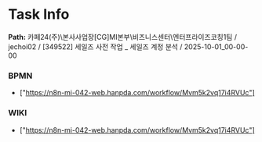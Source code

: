 # Task Info

**Path:** 카페24(주)\본사사업장\[CG]MI본부\비즈니스센터\엔터프라이즈코칭1팀 / jechoi02 / [349522] 세일즈 사전 작업 _ 세일즈 계정 분석 / 2025-10-01_00-00-00

### BPMN
- ["https://n8n-mi-042-web.hanpda.com/workflow/Mvm5k2vq17i4RVUc"]

### WIKI
- ["https://n8n-mi-042-web.hanpda.com/workflow/Mvm5k2vq17i4RVUc"]

